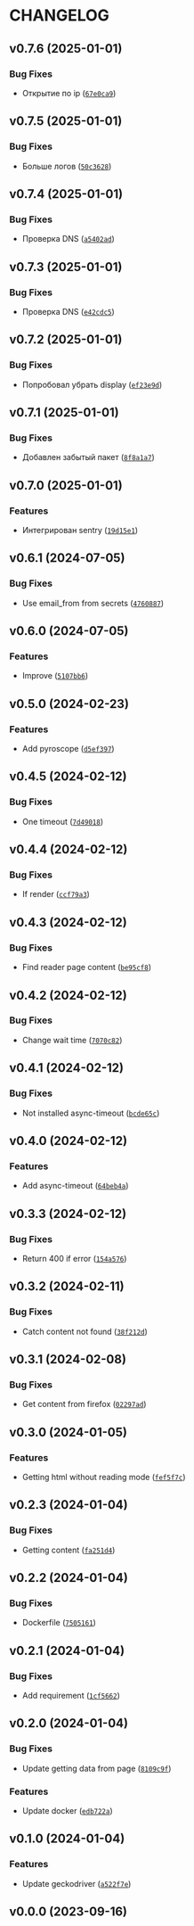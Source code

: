 # CHANGELOG


## v0.7.6 (2025-01-01)

### Bug Fixes

- Открытие по ip
  ([`67e0ca9`](https://github.com/xAlexo/FirefoxReaderWebService/commit/67e0ca9f65fe4d70ad9496cd1f0dd745da798dd1))


## v0.7.5 (2025-01-01)

### Bug Fixes

- Больше логов
  ([`50c3628`](https://github.com/xAlexo/FirefoxReaderWebService/commit/50c3628a7c1180789b26d894b096d581ba6c2b56))


## v0.7.4 (2025-01-01)

### Bug Fixes

- Проверка DNS
  ([`a5402ad`](https://github.com/xAlexo/FirefoxReaderWebService/commit/a5402ad732e5d744ed4d19066f64eb02b56be1e9))


## v0.7.3 (2025-01-01)

### Bug Fixes

- Проверка DNS
  ([`e42cdc5`](https://github.com/xAlexo/FirefoxReaderWebService/commit/e42cdc5223113050071c3de4a5e38fd9791578ef))


## v0.7.2 (2025-01-01)

### Bug Fixes

- Попробовал убрать display
  ([`ef23e9d`](https://github.com/xAlexo/FirefoxReaderWebService/commit/ef23e9d582ec9cdcbd0d4fd9d7f2a15aeeb48837))


## v0.7.1 (2025-01-01)

### Bug Fixes

- Добавлен забытый пакет
  ([`8f8a1a7`](https://github.com/xAlexo/FirefoxReaderWebService/commit/8f8a1a787698ebcfd31e6874c847e195d117acb9))


## v0.7.0 (2025-01-01)

### Features

- Интегрирован sentry
  ([`19d15e1`](https://github.com/xAlexo/FirefoxReaderWebService/commit/19d15e1c0faab766ebd732771a2834cbfbb3abe5))


## v0.6.1 (2024-07-05)

### Bug Fixes

- Use email_from from secrets
  ([`4760887`](https://github.com/xAlexo/FirefoxReaderWebService/commit/4760887d635e403ff17894014cf4431de9c7293f))


## v0.6.0 (2024-07-05)

### Features

- Improve
  ([`5107bb6`](https://github.com/xAlexo/FirefoxReaderWebService/commit/5107bb6204ffe576853a027aa145de65a67244de))


## v0.5.0 (2024-02-23)

### Features

- Add pyroscope
  ([`d5ef397`](https://github.com/xAlexo/FirefoxReaderWebService/commit/d5ef397877e0edfd79f9e8103ab2747b9d398d4c))


## v0.4.5 (2024-02-12)

### Bug Fixes

- One timeout
  ([`7d49018`](https://github.com/xAlexo/FirefoxReaderWebService/commit/7d490187d15cd0084b851254478ded5f29c9d6a8))


## v0.4.4 (2024-02-12)

### Bug Fixes

- If render
  ([`ccf79a3`](https://github.com/xAlexo/FirefoxReaderWebService/commit/ccf79a324132fe42cce4de5b2ae64c3a0dc379ca))


## v0.4.3 (2024-02-12)

### Bug Fixes

- Find reader page content
  ([`be95cf8`](https://github.com/xAlexo/FirefoxReaderWebService/commit/be95cf8b80c21f9f74938950b107810d9f5e672b))


## v0.4.2 (2024-02-12)

### Bug Fixes

- Change wait time
  ([`7070c82`](https://github.com/xAlexo/FirefoxReaderWebService/commit/7070c820a40e9fb3f394643cf8ad702458cb7fc2))


## v0.4.1 (2024-02-12)

### Bug Fixes

- Not installed async-timeout
  ([`bcde65c`](https://github.com/xAlexo/FirefoxReaderWebService/commit/bcde65ca6ec53b39ca61062168399efc35665b8e))


## v0.4.0 (2024-02-12)

### Features

- Add async-timeout
  ([`64beb4a`](https://github.com/xAlexo/FirefoxReaderWebService/commit/64beb4ad33f58de8f1210af34659a2d0b8620f75))


## v0.3.3 (2024-02-12)

### Bug Fixes

- Return 400 if error
  ([`154a576`](https://github.com/xAlexo/FirefoxReaderWebService/commit/154a576e420aef90743723b9ab8bf2ca6f2273ab))


## v0.3.2 (2024-02-11)

### Bug Fixes

- Catch content not found
  ([`38f212d`](https://github.com/xAlexo/FirefoxReaderWebService/commit/38f212d7ecb2a552e0f88e021918528dd0c9a6f1))


## v0.3.1 (2024-02-08)

### Bug Fixes

- Get content from firefox
  ([`02297ad`](https://github.com/xAlexo/FirefoxReaderWebService/commit/02297ad2bcdfff1802cdd89b99a32a8fa454de5a))


## v0.3.0 (2024-01-05)

### Features

- Getting html without reading mode
  ([`fef5f7c`](https://github.com/xAlexo/FirefoxReaderWebService/commit/fef5f7c6c149643e9bad8d403d7cb588498f5157))


## v0.2.3 (2024-01-04)

### Bug Fixes

- Getting content
  ([`fa251d4`](https://github.com/xAlexo/FirefoxReaderWebService/commit/fa251d4f407ea2e493c9888b4b30341f756c35ef))


## v0.2.2 (2024-01-04)

### Bug Fixes

- Dockerfile
  ([`7505161`](https://github.com/xAlexo/FirefoxReaderWebService/commit/75051613f36bd2ec2458d0dd28e98c20a583378d))


## v0.2.1 (2024-01-04)

### Bug Fixes

- Add requirement
  ([`1cf5662`](https://github.com/xAlexo/FirefoxReaderWebService/commit/1cf5662981e914a7278b94a30e62a23e94b66f02))


## v0.2.0 (2024-01-04)

### Bug Fixes

- Update getting data from page
  ([`8109c9f`](https://github.com/xAlexo/FirefoxReaderWebService/commit/8109c9f373b4608d6f4569951a80409c93fa04f6))

### Features

- Update docker
  ([`edb722a`](https://github.com/xAlexo/FirefoxReaderWebService/commit/edb722ab800b7da564702c65ca88c22466d07c61))


## v0.1.0 (2024-01-04)

### Features

- Update geckodriver
  ([`a522f7e`](https://github.com/xAlexo/FirefoxReaderWebService/commit/a522f7e84b9eb94d1bd6ddfee52984db3b3bcf9e))


## v0.0.0 (2023-09-16)
